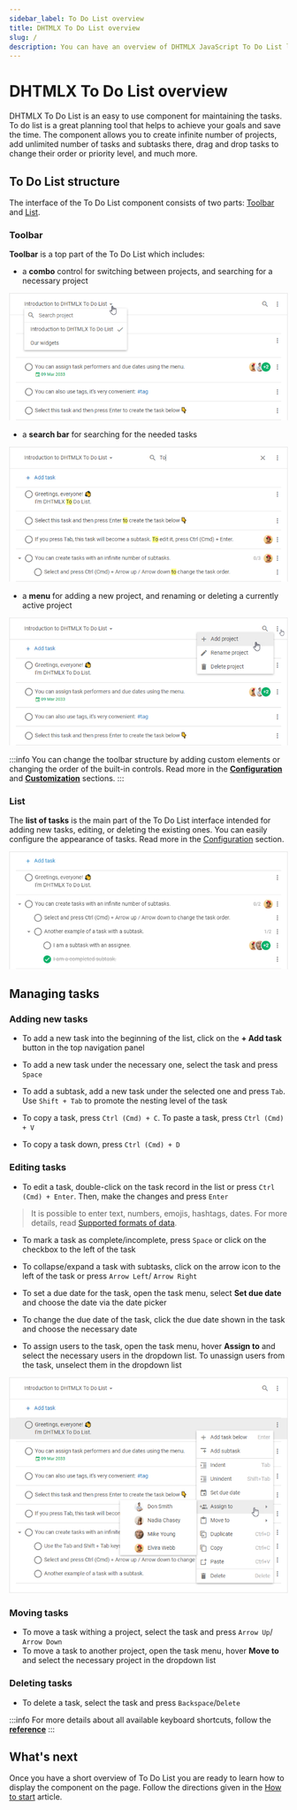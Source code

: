 ```yaml
---
sidebar_label: To Do List overview
title: DHTMLX To Do List overview
slug: /
description: You can have an overview of DHTMLX JavaScript To Do List library in the DHTMLX documentation. Browse developer guides and API reference, try out code examples and live demos, and download a free 30-day evaluation version of DHTMLX To Do List.
---
```


# DHTMLX To Do List overview

DHTMLX To Do List is an easy to use component for maintaining the tasks. To do list is a great planning tool that helps to achieve your goals and save the time. The component allows you to create infinite number of projects, add unlimited number of tasks and subtasks there, drag and drop tasks to change their order or priority level, and much more.

## To Do List structure

The interface of the To Do List component consists of two parts: [Toolbar](#toolbar) and [List](#list).

### Toolbar

**Toolbar** is a top part of the To Do List which includes:

- a **combo** control for switching between projects, and searching for a necessary project

![toolbar](assets/toolbar.png)

- a **search bar** for searching for the needed tasks

![toolbar](assets/search_field.png)

- a **menu** for adding a new project, and renaming or deleting a currently active project

![toolbar](assets/project_menu.png)

:::info
You can change the toolbar structure by adding custom elements or changing the order of the built-in controls. Read more in the [**Configuration**](guides/configuration.md#toolbar) and [**Customization**](guides/customization.md#toolbar) sections.
:::

### List

The **list of tasks** is the main part of the To Do List interface intended for adding new tasks, editing, or deleting the existing ones. You can easily configure the appearance of tasks. Read more in the [Configuration](guides/configuration.md) section. 

![list](assets/list.png)

## Managing tasks

### Adding new tasks

- To add a new task into the beginning of the list, click on the **+ Add task** button in the top navigation panel

- To add a new task under the necessary one, select the task and press `Space`

- To add a subtask, add a new task under the selected one and press `Tab`. Use `Shift + Tab` to promote the nesting level of the task

- To copy a task, press `Ctrl (Cmd) + C`. To paste a task, press `Ctrl (Cmd) + V`
- To copy a task down, press `Ctrl (Cmd) + D`

### Editing tasks

- To edit a task, double-click on the task record in the list or press `Ctrl (Cmd) + Enter`. Then, make the changes and press `Enter`
> It is possible to enter text, numbers, emojis, hashtags, dates. For more details, read [Supported formats of data](guides/inline_editing.md#supported-formats-of-data).

- To mark a task as complete/incomplete, press `Space` or click on the checkbox to the left of the task

- To collapse/expand a task with subtasks, click on the arrow icon to the left of the task or press `Arrow Left`/ `Arrow Right`

- To set a due date for the task, open the task menu, select **Set due date** and choose the date via the date picker

- To change the due date of the task, click the due date shown in the task and choose the necessary date 

- To assign users to the task, open the task menu, hover **Assign to** and select the necessary users in the dropdown list. To unassign users from the task, unselect them in the dropdown list

![menu](assets/menu.png)

### Moving tasks

- To move a task withing a project, select the task and press `Arrow Up`/ `Arrow Down`
- To move a task to another project, open the task menu, hover **Move to** and select the necessary project in the dropdown list

### Deleting tasks

- To delete a task, select the task and press `Backspace`/`Delete`

:::info
For more details about all available keyboard shortcuts, follow the [**reference**](api/events/keypressontodo_event.md#keyboard-shortcuts)
:::

## What's next

Once you have a short overview of To Do List you are ready to learn how to display the component on the page. Follow the directions given in the [How to start](how_to_start/) article. 